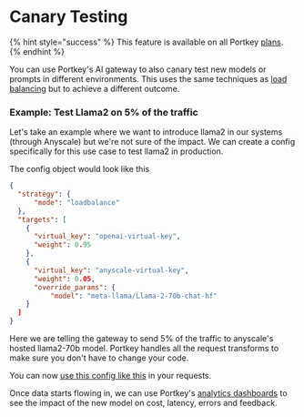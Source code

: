 # Canary Testing

{% hint style="success" %}
This feature is available on all Portkey [plans](https://portkey.ai/pricing).
{% endhint %}

You can use Portkey's AI gateway to also canary test new models or prompts in different environments. This uses the same techniques as [load balancing](load-balancing.md) but to achieve a different outcome.

### Example: Test Llama2 on 5% of the traffic

Let's take an example where we want to introduce llama2 in our systems (through Anyscale) but we're not sure of the impact. We can create a config specifically for this use case to test llama2 in production.

The config object would look like this

```json
{
  "strategy": {
      "mode": "loadbalance"
  },
  "targets": [
    {
      "virtual_key": "openai-virtual-key",
      "weight": 0.95
    },
    {
      "virtual_key": "anyscale-virtual-key",
      "weight": 0.05,
      "override_params": {
          "model": "meta-llama/Llama-2-70b-chat-hf"
    }
  ]
}
```

Here we are telling the gateway to send 5% of the traffic to anyscale's hosted llama2-70b model. Portkey handles all the request transforms to make sure you don't have to change your code.

You can now [use this config like this](configs.md#using-configs) in your requests.

Once data starts flowing in, we can use Portkey's [analytics dashboards](../observability/analytics.md) to see the impact of the new model on cost, latency, errors and feedback.
